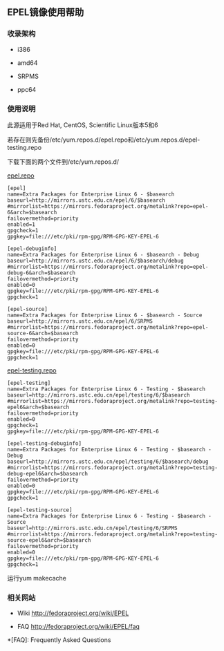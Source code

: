 ---
---

## EPEL镜像使用帮助

### 收录架构

  + i386

  + amd64

  + SRPMS

  + ppc64

### 使用说明

此源适用于Red Hat, CentOS, Scientific Linux版本5和6 

若存在则先备份/etc/yum.repos.d/epel.repo和/etc/yum.repos.d/epel-testing.repo 

下载下面的两个文件到/etc/yum.repos.d/ 

[epel.repo](/wiki/_export/code/mirrors/help/epel435f.repo?codeblock=0 "下载片段")

    
    
    
    [epel]
    name=Extra Packages for Enterprise Linux 6 - $basearch
    baseurl=http://mirrors.ustc.edu.cn/epel/6/$basearch
    #mirrorlist=https://mirrors.fedoraproject.org/metalink?repo=epel-6&arch=$basearch
    failovermethod=priority
    enabled=1
    gpgcheck=1
    gpgkey=file:///etc/pki/rpm-gpg/RPM-GPG-KEY-EPEL-6
     
    [epel-debuginfo]
    name=Extra Packages for Enterprise Linux 6 - $basearch - Debug
    baseurl=http://mirrors.ustc.edu.cn/epel/6/$basearch/debug
    #mirrorlist=https://mirrors.fedoraproject.org/metalink?repo=epel-debug-6&arch=$basearch
    failovermethod=priority
    enabled=0
    gpgkey=file:///etc/pki/rpm-gpg/RPM-GPG-KEY-EPEL-6
    gpgcheck=1
     
    [epel-source]
    name=Extra Packages for Enterprise Linux 6 - $basearch - Source
    baseurl=http://mirrors.ustc.edu.cn/epel/6/SRPMS
    #mirrorlist=https://mirrors.fedoraproject.org/metalink?repo=epel-source-6&arch=$basearch
    failovermethod=priority
    enabled=0
    gpgkey=file:///etc/pki/rpm-gpg/RPM-GPG-KEY-EPEL-6
    gpgcheck=1

[epel-testing.repo](/wiki/_export/code/mirrors/help/epel-testingcc37.repo?codeblock=1 "下载片段")

    
    
    
    [epel-testing]
    name=Extra Packages for Enterprise Linux 6 - Testing - $basearch
    baseurl=http://mirrors.ustc.edu.cn/epel/testing/6/$basearch
    #mirrorlist=https://mirrors.fedoraproject.org/metalink?repo=testing-epel6&arch=$basearch
    failovermethod=priority
    enabled=0
    gpgcheck=1
    gpgkey=file:///etc/pki/rpm-gpg/RPM-GPG-KEY-EPEL-6
     
    [epel-testing-debuginfo]
    name=Extra Packages for Enterprise Linux 6 - Testing - $basearch - Debug
    baseurl=http://mirrors.ustc.edu.cn/epel/testing/6/$basearch/debug
    #mirrorlist=https://mirrors.fedoraproject.org/metalink?repo=testing-debug-epel6&arch=$basearch
    failovermethod=priority
    enabled=0
    gpgkey=file:///etc/pki/rpm-gpg/RPM-GPG-KEY-EPEL-6
    gpgcheck=1
     
    [epel-testing-source]
    name=Extra Packages for Enterprise Linux 6 - Testing - $basearch - Source
    baseurl=http://mirrors.ustc.edu.cn/epel/testing/6/SRPMS
    #mirrorlist=https://mirrors.fedoraproject.org/metalink?repo=testing-source-epel6&arch=$basearch
    failovermethod=priority
    enabled=0
    gpgkey=file:///etc/pki/rpm-gpg/RPM-GPG-KEY-EPEL-6
    gpgcheck=1

运行yum makecache 

### 相关网站

  + Wiki <http://fedoraproject.org/wiki/EPEL>

  + FAQ <http://fedoraproject.org/wiki/EPEL/faq>

  *[FAQ]: Frequently Asked Questions
